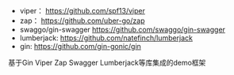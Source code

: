 
- viper： https://github.com/spf13/viper
- zap： https://github.com/uber-go/zap
- swaggo/gin-swagger https://github.com/swaggo/gin-swagger
- lumberjack: https://github.com/natefinch/lumberjack
- gin: https://github.com/gin-gonic/gin


基于Gin Viper Zap Swagger Lumberjack等库集成的demo框架